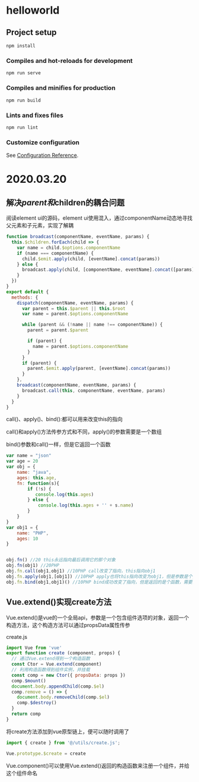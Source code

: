 # helloworld

## Project setup
```
npm install
```

### Compiles and hot-reloads for development
```
npm run serve
```

### Compiles and minifies for production
```
npm run build
```

### Lints and fixes files
```
npm run lint
```

### Customize configuration
See [Configuration Reference](https://cli.vuejs.org/config/).

# 2020.03.20

## 解决$parent和$children的耦合问题

阅读element ui的源码，element ui使用混入，通过componentName动态地寻找父元素和子元素，实现了解耦

```JavaScript
function broadcast(componentName, eventName, params) {
  this.$children.forEach(child => {
    var name = child.$options.componentName
    if (name === componentName) {
      child.$emit.apply(child, [eventName].concat(params))
    } else {
      broadcast.apply(child, [componentName, eventName].concat([params]))
    }
  })
}
export default {
  methods: {
    dispatch(componentName, eventName, params) {
      var parent = this.$parent || this.$root
      var name = parent.$options.componentName

      while (parent && (!name || name !== componentName)) {
        parent = parent.$parent

        if (parent) {
          name = parent.$options.componentName
        }
      }
      if (parent) {
        parent.$emit.apply(parent, [eventName].concat(params))
      }
    },
    broadcast(componentName, eventName, params) {
      broadcast.call(this, componentName, eventName, params)
    }
  }
}
```

call()、apply()、bind():都可以用来改变this的指向

call()和apply()方法传参方式和不同，apply()的参数需要是一个数组

bind()参数和call()一样，但是它返回一个函数

```JavaScript
var name = "json"
var age = 20
var obj = {
    name: "java",
    ages: this.age,
    fn: function(s){
        if (!s) {
           console.log(this.ages)
        } else {
            console.log(this.ages + '' + s.name)
        }
    }
}
var obj1 = {
    name: "PHP",
    ages: 10
}


obj.fn() //20 this永远指向最后调用它的那个对象
obj.fn(obj1) //20PHP
obj.fn.call(obj1,obj1) //10PHP call改变了指向，this指向obj1
obj.fn.apply(obj1,[obj1]) //10PHP apply也将this指向改变为obj1，但是参数是个数组
obj.fn.bind(obj1,obj1)() //10PHP bind成功改变了指向，但是返回的是个函数，需要主动调用一次
```



## Vue.extend()实现create方法

Vue.extend()是vue的一个全局api，参数是一个包含组件选项的对象，返回一个构造方法，这个构造方法可以通过propsData属性传参

create.js

```javascript
import Vue from 'vue'
export function create (component, props) {
  // 通过Vue.extend得到一个构造函数
  const Ctor = Vue.extend(component)
  // 利用构造函数得到组件实例，并挂载
  const comp = new Ctor({ propsData: props })
  comp.$mount()
  document.body.appendChild(comp.$el)
  comp.remove = () => {
    document.body.removeChild(comp.$el)
    comp.$destroy()
  }
  return comp
}
```

将create方法添加到vue原型链上，便可以随时调用了

```javascript
import { create } from '@/utils/create.js';

Vue.prototype.$create = create
```

Vue.component()可以使用Vue.extend()返回的构造函数来注册一个组件，并给这个组件命名
